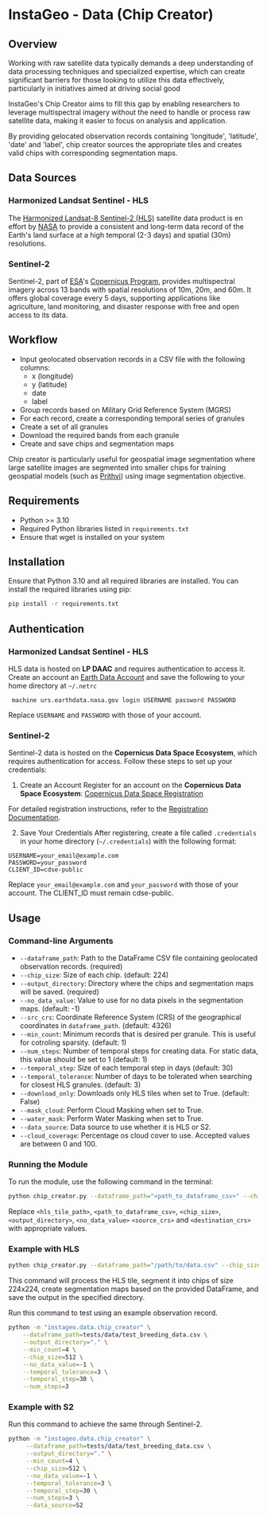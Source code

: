 # InstaGeo - Data (Chip Creator)

## Overview
Working with raw satellite data typically demands a deep understanding of data processing techniques and specialized expertise, which can create significant barriers for those looking to utilize this data effectively, particularly in initiatives aimed at driving social good

InstaGeo's Chip Creator aims to fill this gap by enabling researchers to leverage multispectral imagery without the need to handle or process raw satellite data, making it easier to focus on analysis and application.

By providing gelocated observation records containing 'longitude', 'latitude', 'date' and 'label', chip creator sources the appropriate tiles and creates valid chips with corresponding segmentation maps.

## Data Sources
### Harmonized Landsat Sentinel - HLS
The [Harmonized Landsat-8 Sentinel-2 (HLS)](https://hls.gsfc.nasa.gov/) satellite data product is en effort by [NASA](https://www.nasa.gov/) to provide a consistent and long-term data record of the Earth's land surface at a high temporal (2-3 days) and spatial (30m) resolutions.

### Sentinel-2
Sentinel-2, part of [ESA](https://www.esa.int/)'s [Copernicus Program](https://www.copernicus.eu/en), provides multispectral imagery across 13 bands with spatial resolutions of 10m, 20m, and 60m. It offers global coverage every 5 days, supporting applications like agriculture, land monitoring, and disaster response with free and open access to its data.

## Workflow
- Input geolocated observation records in a CSV file with the following columns:
    - x (longitude)
    - y (latitude)
    - date
    - label
- Group records based on Military Grid Reference System (MGRS)
- For each record, create a corresponding temporal series of granules
- Create a set of all granules
- Download the required bands from each granule
- Create and save chips and segmentation maps

Chip creator is particularly useful for geospatial image segmentation where large satellite images are segmented into smaller chips for training geospatial models (such as [Prithvi](https://huggingface.co/ibm-nasa-geospatial/Prithvi-100M)) using image segmentation objective.

## Requirements
- Python >= 3.10
- Required Python libraries listed in `requirements.txt`
- Ensure that wget is installed on your system

## Installation
Ensure that Python 3.10 and all required libraries are installed. You can install the required libraries using pip:

```bash
pip install -r requirements.txt
```
## Authentication
### Harmonized Landsat Sentinel - HLS
HLS data is hosted on **LP DAAC** and requires authentication to access it. Create an account an [Earth Data Account](https://urs.earthdata.nasa.gov/) and save the following to your home directory at `~/.netrc`

```plaintext
 machine urs.earthdata.nasa.gov login USERNAME password PASSWORD
```
 Replace `USERNAME` and `PASSWORD` with those of your account.
### Sentinel-2
Sentinel-2 data is hosted on the **Copernicus Data Space Ecosystem**, which requires authentication for access. Follow these steps to set up your credentials:

 1. Create an Account
Register for an account on the **Copernicus Data Space Ecosystem**:
[Copernicus Data Space Registration](https://dataspace.copernicus.eu/)

For detailed registration instructions, refer to the [Registration Documentation](https://documentation.dataspace.copernicus.eu/Registration.html).



2. Save Your Credentials
After registering, create a file called `.credentials` in your home directory (`~/.credentials`) with the following format:

```plaintext
USERNAME=your_email@example.com
PASSWORD=your_password
CLIENT_ID=cdse-public
```
Replace `your_email@example.com` and `your_password`  with those of your account.
The CLIENT_ID must remain cdse-public.

## Usage

### Command-line Arguments
- `--dataframe_path`: Path to the DataFrame CSV file containing geolocated observation records. (required)
- `--chip_size`: Size of each chip. (default: 224)
- `--output_directory`: Directory where the chips and segmentation maps will be saved. (required)
- `--no_data_value`: Value to use for no data pixels in the segmentation maps. (default: -1)
- `--src_crs`: Coordinate Reference System (CRS) of the geographical coordinates in `dataframe_path`. (default: 4326)
- `--min_count`: Minimum records that is desired per granule. This is useful for cotroling sparsity. (default: 1)
- `--num_steps`: Number of temporal steps for creating data. For static data, this value should be set to 1 (default: 1)
- `--temporal_step`: Size of each temporal step in days (default: 30)
- `--temporal_tolerance`: Number of days to be tolerated when searching for closest HLS granules. (default: 3)
- `--download_only`: Downloads only HLS tiles when set to True. (default: False)
- `--mask_cloud`: Perform Cloud Masking when set to True.
- `--water_mask`: Perform Water Masking when set to True.
- `--data_source`: Data source to use whether it is HLS or S2.
- `--cloud_coverage`: Percentage os cloud cover to use. Accepted values are between 0 and 100.

### Running the Module
To run the module, use the following command in the terminal:

```bash
python chip_creator.py --dataframe_path="<path_to_dataframe_csv>" --chip_size=<chip_size> --output_directory="<output_directory>" --no_data_value=<no_data_value> --src_crs=<source_crs>
```

Replace `<hls_tile_path>`, `<path_to_dataframe_csv>`, `<chip_size>`, `<output_directory>`, `<no_data_value>` `<source_crs>` and `<destination_crs>`  with appropriate values.

### Example with HLS
```bash
python chip_creator.py --dataframe_path="/path/to/data.csv" --chip_size=224 --output_directory="/path/to/output" --no_data_value=-1 --src_crs 4326
```

This command will process the HLS tile, segment it into chips of size 224x224, create segmentation maps based on the provided DataFrame, and save the output in the specified directory.

Run this command to test using an example observation record.

```bash
python -m "instageo.data.chip_creator" \
    --dataframe_path=tests/data/test_breeding_data.csv \
    --output_directory="." \
    --min_count=4 \
    --chip_size=512 \
    --no_data_value=-1 \
    --temporal_tolerance=3 \
    --temporal_step=30 \
    --num_steps=3
```

### Example with S2
Run this command to achieve the same through Sentinel-2.
```bash
python -m "instageo.data.chip_creator" \
     --dataframe_path=tests/data/test_breeding_data.csv \
     --output_directory="." \
     --min_count=4 \
     --chip_size=512 \
     --no_data_value=-1 \
     --temporal_tolerance=3 \
     --temporal_step=30 \
     --num_steps=3 \
     --data_source=S2
```
